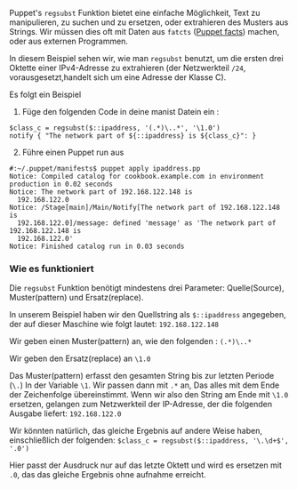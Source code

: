 Puppet's `regsubst` Funktion bietet eine einfache Möglichkeit, Text zu manipulieren, zu suchen und zu ersetzen, oder extrahieren des Musters aus Strings. Wir müssen dies oft mit Daten aus `fatcts` ([Puppet facts](../puppet4-facts))  machen, oder aus externen Programmen.

In diesem Beispiel sehen wir, wie man `regsubst` benutzt, um die ersten drei Oktette einer IPv4-Adresse zu extrahieren (der Netzwerkteil `/24`, vorausgesetzt,handelt sich um eine Adresse der Klasse C).

Es folgt ein Beispiel


1. Füge den folgenden Code in deine manist Datein ein :
```
$class_c = regsubst($::ipaddress, '(.*)\..*', '\1.0')
notify { "The network part of ${::ipaddress} is ${class_c}": }
```

2. Führe einen Puppet run aus 

```
#:~/.puppet/manifests$ puppet apply ipaddress.pp 
Notice: Compiled catalog for cookbook.example.com in environment production in 0.02 seconds
Notice: The network part of 192.168.122.148 is
  192.168.122.0
Notice: /Stage[main]/Main/Notify[The network part of 192.168.122.148 is
  192.168.122.0]/message: defined 'message' as 'The network part of 192.168.122.148 is
  192.168.122.0'
Notice: Finished catalog run in 0.03 seconds
```

### Wie es funktioniert

Die `regsubst` Funktion benötigt mindestens drei Parameter: 
Quelle(Source), Muster(pattern) und Ersatz(replace).

In unserem Beispiel haben wir den Quellstring als `$::ipaddress` angegeben, der auf dieser Maschine wie folgt lautet:
`192.168.122.148`

Wir geben einen Muster(pattern) an, wie den folgenden :
`(.*)\..*`

Wir geben den Ersatz(replace) an 
`\1.0`

Das Muster(pattern) erfasst den gesamten String bis zur letzten Periode (`\.`) In der Variable `\1`.
Wir passen dann mit `.*` an, Das alles mit dem Ende der Zeichenfolge übereinstimmt. 
Wenn wir also den String am Ende mit `\1.0` ersetzen, gelangen zum Netzwerkteil der IP-Adresse, der die folgenden Ausgabe liefert:
`192.168.122.0`

Wir könnten natürlich, das gleiche Ergebnis auf andere Weise haben, einschließlich der folgenden:
`$class_c = regsubst($::ipaddress, '\.\d+$', '.0')`

Hier passt der Ausdruck nur auf das letzte Oktett und wird es ersetzen mit `.0`, das das gleiche Ergebnis ohne aufnahme erreicht.

